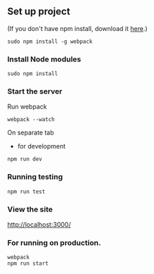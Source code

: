 ## Set up project
(If you don't have npm install, download it [here](https://nodejs.org/en/download/).)

```
sudo npm install -g webpack
```

### Install Node modules

```
sudo npm install
```

### Start the server

Run webpack

```
webpack --watch
```

On separate tab

* for development
```
npm run dev
```

### Running testing
```
npm run test
```

### View the site
[http://localhost:3000/](http://localhost:3000/)

### For running on production.
```
webpack
npm run start
```
